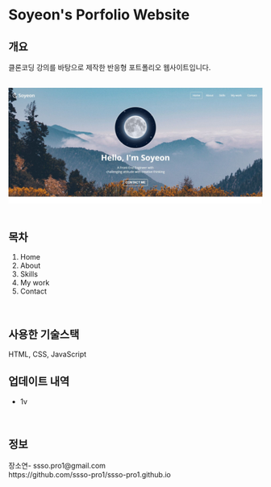 # Soyeon's Porfolio Website

<h2>개요</h2>
클론코딩 강의를 바탕으로 제작한 반응형 포트폴리오 웹사이트입니다.
<br>
<br>

<img 
    src="imgs/home.JPG" 
    alt="Home"
/>
<br>
<br>

<h2>목차</h2>
<ol>
    <li>Home</li>
    <li>About</li>
    <li>Skills</li>
    <li>My work</li>
    <li>Contact</li>
</ol>
<br>

<h2>사용한 기술스택</h2>
HTML, CSS, JavaScript
<br>

<h2>업데이트 내역</h2>
<ul>
    <li>1v</li>
</ul>
<br>

<h2>정보</h2>
장소연- ssso.pro1@gmail.com <br>
https://github.com/ssso-pro1/ssso-pro1.github.io
